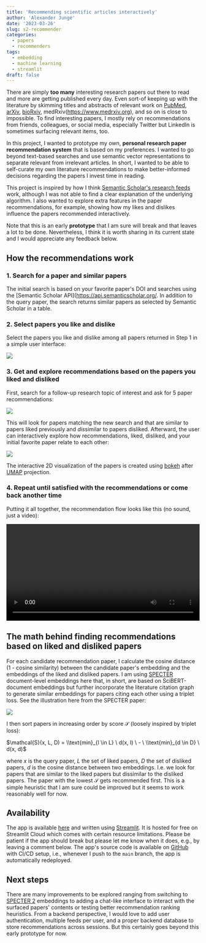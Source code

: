 ```yaml
---
title: 'Recommending scientific articles interactively'
author: 'Alexander Junge'
date: '2023-03-26'
slug: s2-recommender
categories:
  - papers
  - recommenders
tags:
  - embedding
  - machine learning
  - streamlit
draft: false
---
```


There are simply **too many** interesting research papers out there to read and more are getting published every day.
Even sort-of keeping up with the literature by skimming titles and abstracts of relevant work
on [PubMed](https://pubmed.ncbi.nlm.nih.gov),
[arXiv](https://arxiv.org), [bioRxiv](https://www.biorxiv.org), medRxiv(https://www.medrxiv.org), and so on is close to impossible.
To find interesting papers, I mostly rely on recommendations from friends, colleagues, or social media, especially 
Twitter but LinkedIn is sometimes surfacing relevant items, too.

In this project, I wanted to prototype my own, **personal research paper recommendation system** that is 
based on my preferences.
I wanted to go beyond text-based searches and use semantic vector representations to separate relevant
from irrelevant articles. 
In short, I wanted to be able to self-curate my own literature recommendations to make better-informed decisions
regarding the papers I invest time in reading.

This project is inspired by how I think [Semantic Scholar's research feeds](https://www.semanticscholar.org/faq#research-feeds)
work, although I was not able to find a clear explanation of the underlying algorithm.
I also wanted to explore extra features in the paper recommendations, for example, showing how my likes
and dislikes influence the papers recommended interactively.

Note that this is an early **prototype** that I am sure will break and that leaves a lot to be done.
Nevertheless, I think it is worth sharing in its current state and I would appreciate any feedback below.

## How the recommendations work

### 1. Search for a paper and similar papers

The initial search is based on your favorite paper's DOI and searches
using the [Semantic Scholar API](https://api.semanticscholar.org/.
In addition to the query paper, the search returns similar papers as selected by Semantic Scholar in a table.

### 2. Select papers you like and dislike

Select the papers you like and dislike among all papers returned in Step 1 in a simple user interface:

![](/posts/2023-03-26/query_like_dislike.png)
    
### 3. Get and explore recommendations based on the papers you liked and disliked

First, search for a follow-up research topic of interest and ask for 5 paper recommendations:

![](/posts/2023-03-26/recommendation_search.png)

This will look for papers matching the new search and that are similar to papers liked previously and 
*dis*similar to papers disliked.
Afterward, the user can interactively explore how recommendations, liked, disliked, and your initial favorite paper
relate to each other:

![](/posts/2023-03-26/umap.png)

The interactive 2D visualization of the papers is created using [bokeh](http://bokeh.pydata.org) after [UMAP](https://umap-learn.readthedocs.io/en/latest/) projection. 

### 4. Repeat until satisfied with the recommendations or come back another time

Putting it all together, the recommendation flow looks like this (no sound, just a video):

<video width=100% controls>
    <source src="/posts/2023-03-26/capture.mp4" type="video/mp4">
    Your browser does not support the video tag.  
</video>

## The math behind finding recommendations based on liked and disliked papers

For each candidate recommendation paper, I calculate the cosine distance (1 - cosine similarity) between the
candidate paper's embedding and
the embeddings of the liked and disliked papers.
I am using [SPECTER](https://aclanthology.org/2020.acl-main.207/) document-level embeddings here that, in short, are based on SciBERT-document embeddings but further incorporate the literature citation graph to
generate similar embeddings for papers citing each other
using a triplet loss. See the illustration here from the SPECTER paper:

![](/posts/2023-03-26/specter-overview.png)

I then sort papers in increasing order by score $\mathcal{S}$ (loosely inspired by triplet loss):
  
$\mathcal{S}(x, L, D) = \\text{min}_{l \in L} \  d(x, l) \ - \ \\text{min}_{d \in D} \ d(x, d)$

where $x$ is the query paper, $L$ the set of liked papers, $D$ the set of disliked papers, $d$ is the cosine distance between two embeddings. I.e. we look for papers that are similar to the liked papers but dissimilar to the disliked papers.
The paper with the lowest $\mathcal{S}$ gets recommended first.
This is a simple heuristic that I am sure could be improved but it seems to work reasonably well for now.

## Availability

The app is available [here](https://jungealexander-rr-apps2-api-n6v2v3.streamlit.app) and written using [Streamlit](https://streamlit.io).
It is hosted for free on Streamlit Cloud which comes with certain resource limitations.
Please be patient if the app should break but please let me know when it does, e.g., by leaving a comment below.
The app's source code is available on [GitHub](https://github.com/JungeAlexander/rr) with CI/CD setup, i.e., whenever I 
push to the `main` branch, the app is automatically redeployed.

## Next steps

There are many improvements to be explored ranging from switching to [SPECTER 2](https://huggingface.co/allenai/specter2)
embeddings to adding a chat-like interface to interact with the surfaced papers' contents or testing better recommendation ranking heuristics.
From a backend perspective, I would love to add user authentication, multiple feeds per user,
and a proper backend database to store recommendations across sessions.
But this certainly goes beyond this early prototype for now.